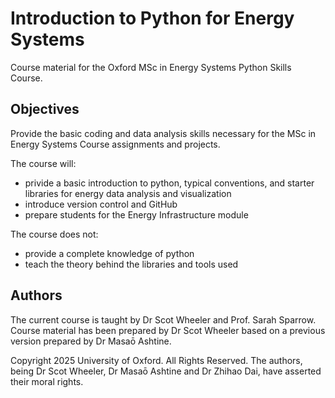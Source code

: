 # Introduction to Python for Energy Systems
Course material for the Oxford MSc in Energy Systems Python Skills Course.

## Objectives
Provide the basic coding and data analysis skills necessary for the MSc in Energy Systems Course assignments and projects.

The course will:
- privide a basic introduction to python, typical conventions, and starter libraries for energy data analysis and visualization
- introduce version control and GitHub
- prepare students for the Energy Infrastructure module

The course does not:
- provide a complete knowledge of python
- teach the theory behind the libraries and tools used

## Authors
The current course is taught by Dr Scot Wheeler and Prof. Sarah Sparrow.
Course material has been prepared by Dr Scot Wheeler based on a previous version prepared by Dr Masaō Ashtine. 

Copyright 2025 University of Oxford. All Rights Reserved.
The authors, being Dr Scot Wheeler, Dr Masaō Ashtine and Dr Zhihao Dai, have asserted their moral rights.

